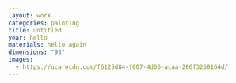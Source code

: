 ```yaml
---
layout: work
categories: painting
title: untitled
year: hello
materials: hello again
dimensions: "93"
images:
  - https://ucarecdn.com/f6125d84-f007-4d66-acaa-286f3258164d/
---
```

